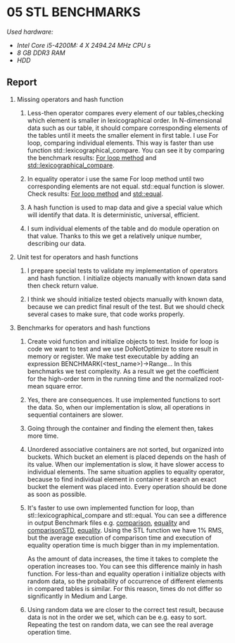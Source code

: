 # 05 STL BENCHMARKS

_Used hardware:_
* _Intel Core i5-4200M: 4 X 2494.24 MHz CPU s_
* _8 GB DDR3 RAM_
* _HDD_

## Report

1. Missing operators and hash function
    1. Less-then operator compares every element of our tables,checking which element is smaller 
    in lexicographical order. In N-dimensional data such as our table, it should compare 
    corresponding elements of the tables until it meets the smaller element in first table.
    I use For loop, comparing individual elements. This way is faster than use function 
    std::lexicographical_compare. You can see it by comparing the benchmark results: 
    [For loop method](output/comparisonBenchmark) and 
    [std::lexicographical_compare](output/comparisonBenchmarkSTDFunction).
    
    2. In equality operator i use the same For loop method until two corresponding elements are not equal.
    std::equal function is slower. Check results: [For loop method](output/equalityBenchmark) and
    [std::equal](output/equalityBenchmarkSTDFunction).
    
    3. A hash function is used to map data and give a special value which will identify that data.
    It is deterministic, universal, efficient.
    
    4. I sum individual elements of the table and do module operation on that value.
    Thanks to this we get a relatively unique number, describing our data.

2. Unit test for operators and hash functions
    
    1. I prepare special tests to validate my implementation of operators and hash function. 
    I initialize objects manually with known data sand then check return value.
    
    2. I think we should initialize tested objects manually with known data, because we can predict final result
    of the test. But we should check several cases to make sure, that code works properly.
    
3. Benchmarks for operators and hash functions

    1. Create void function and initialize objects to test. Inside for loop is code we want to test 
    and we use DoNotOptimize to store result in memory or register. We make test executable by adding 
    an expression BENCHMARK(<test_name>)->Range... In this benchmarks we test complexity. As a result 
    we get the coefficient for the high-order term in the running time and the normalized root-mean square
    error.
    
    2. Yes, there are consequences. It use implemented functions to sort the data. So, when our implementation
    is slow, all operations in sequential containers are slower.
    
    3. Going through the container and finding the element then, takes more time.
    
    4. Unordered associative containers are not sorted, but organized into buckets. Which bucket an element 
    is placed depends on the hash of its value. When our implementation is slow, it have slower access
    to individual elements. The same situation applies to equality operator, because to find individual
    element in container it search an exact bucket the element was placed into. Every operation should be done
    as soon as possible. 

    5. It's faster to use own implemented function for loop, than stl::lexicographical_compare and 
    stl::equal. You can see a difference in output Benchmark files e.g. [comparison](output/comparisonBenchmark),
    [equality](output/equalityBenchmark) and [comparisonSTD](output/comparisonBenchmarkSTDFunction), 
    [equality](output/equalityBenchmarkSTDFunction). Using the STL function we have 1% RMS, but the average
    execution of comparison time and execution of equality operation time is much bigger than in my implementation.
    
        As the amount of data increases, the time it takes to complete the operation increases too. You can see this
    difference mainly in hash function. For less-than and equality operation i initialize objects with random
    data, so the probability of occurrence of different elements in compared tables is similar. For this reason,
    times do not differ so significantly in Medium and Large.
    
    6. Using random data we are closer to the correct test result, because data is not in the order we set, which
    can be e.g. easy to sort. Repeating the test on random data, we can see the real average operation time.